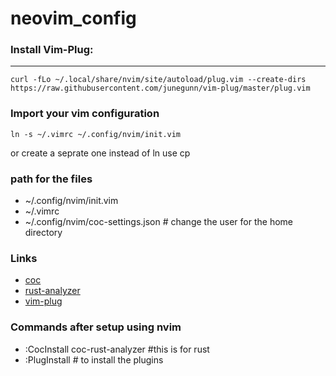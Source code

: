 # neovim_config

### Install Vim-Plug:
---
```
curl -fLo ~/.local/share/nvim/site/autoload/plug.vim --create-dirs https://raw.githubusercontent.com/junegunn/vim-plug/master/plug.vim
```

### Import your vim configuration
```ln -s ~/.vimrc ~/.config/nvim/init.vim```

or create a seprate one instead of ln use cp 

### path for the files 
- ~/.config/nvim/init.vim
- ~/.vimrc
- ~/.config/nvim/coc-settings.json # change the user for the home directory

### Links
- [coc](https://github.com/neoclide/coc.nvim)
- [rust-analyzer](https://rust-analyzer.github.io/manual.html#installation)
- [vim-plug](https://github.com/junegunn/vim-plug)

### Commands after setup using nvim 
- :CocInstall coc-rust-analyzer #this is for rust
- :PlugInstall # to install the plugins 


